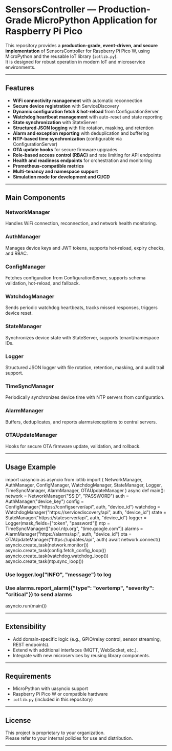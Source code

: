 # SensorsController — Production-Grade MicroPython Application for Raspberry Pi Pico

This repository provides a **production-grade, event-driven, and secure implementation** of SensorsController for Raspberry Pi Pico W, using MicroPython and the reusable IoT library (`iotlib.py`).  
It is designed for robust operation in modern IoT and microservice environments.

---

## Features

- **WiFi connectivity management** with automatic reconnection
- **Secure device registration** with ServiceDiscovery
- **Dynamic configuration fetch & hot-reload** from ConfigurationServer
- **Watchdog heartbeat management** with auto-reset and state reporting
- **State synchronization** with StateServer
- **Structured JSON logging** with file rotation, masking, and retention
- **Alarm and exception reporting** with deduplication and buffering
- **NTP-based time synchronization** (configurable via ConfigurationServer)
- **OTA update hooks** for secure firmware upgrades
- **Role-based access control (RBAC)** and rate limiting for API endpoints
- **Health and readiness endpoints** for orchestration and monitoring
- **Prometheus-compatible metrics**
- **Multi-tenancy and namespace support**
- **Simulation mode for development and CI/CD**

---

## Main Components

### NetworkManager
Handles WiFi connection, reconnection, and network health monitoring.

### AuthManager
Manages device keys and JWT tokens, supports hot-reload, expiry checks, and RBAC.

### ConfigManager
Fetches configuration from ConfigurationServer, supports schema validation, hot-reload, and fallback.

### WatchdogManager
Sends periodic watchdog heartbeats, tracks missed responses, triggers device reset.

### StateManager
Synchronizes device state with StateServer, supports tenant/namespace IDs.

### Logger
Structured JSON logger with file rotation, retention, masking, and audit trail support.

### TimeSyncManager
Periodically synchronizes device time with NTP servers from configuration.

### AlarmManager
Buffers, deduplicates, and reports alarms/exceptions to central servers.

### OTAUpdateManager
Hooks for secure OTA firmware update, validation, and rollback.

---

## Usage Example

import uasyncio as asyncio
from iotlib import (
NetworkManager, AuthManager, ConfigManager, WatchdogManager, StateManager,
Logger, TimeSyncManager, AlarmManager, OTAUpdateManager
)
async def main():
network = NetworkManager("SSID", "PASSWORD")
auth = AuthManager("device_key")
config = ConfigManager("https://configserver/api", auth, "device_id")
watchdog = WatchdogManager("https://servicediscovery/api", auth, "device_id")
state = StateManager("https://stateserver/api", auth, "device_id")
logger = Logger(mask_fields=["token", "password"])
ntp = TimeSyncManager(["pool.ntp.org", "time.google.com"])
alarms = AlarmManager("https://alarms/api", auth, "device_id")
ota = OTAUpdateManager("https://updates/api", auth)
await network.connect()
asyncio.create_task(network.monitor())
asyncio.create_task(config.fetch_config_loop())
asyncio.create_task(watchdog.watchdog_loop())
asyncio.create_task(ntp.sync_loop())

### Use logger.log("INFO", "message") to log

### Use alarms.report_alarm({"type": "overtemp", "severity": "critical"}) to send alarms

asyncio.run(main())

---

## Extensibility

- Add domain-specific logic (e.g., GPIO/relay control, sensor streaming, REST endpoints).
- Extend with additional interfaces (MQTT, WebSocket, etc.).
- Integrate with new microservices by reusing library components.

---

## Requirements

- MicroPython with uasyncio support
- Raspberry Pi Pico W or compatible hardware
- `iotlib.py` (included in this repository)

---

## License

This project is proprietary to your organization.  
Please refer to your internal policies for use and distribution.

---

